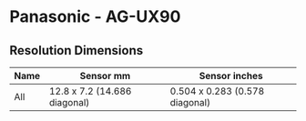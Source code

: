 # Panasonic - AG-UX90

## Resolution Dimensions

| Name   | Sensor mm                    | Sensor inches                  |
|--------|------------------------------|--------------------------------|
| All    | 12.8 x 7.2 (14.686 diagonal) | 0.504 x 0.283 (0.578 diagonal) |
